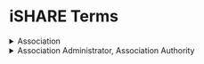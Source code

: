 # iSHARE Terms

<details>

<summary>Association</summary>

AKA Data space\
An ecosystem or soft infrastructure where data can be shared between trusted partners who adhere to the same standards and guidelines.

</details>

<details>

<summary>Association Administrator, Association Authority</summary>

AKA Data space governance authority or Satellite&#x20;

The legal entity responsible for operating and governing an association.&#x20;

It serves as a participant registry and trust anchor, playing a crucial role in ensuring trust and compliance.&#x20;

</details>
